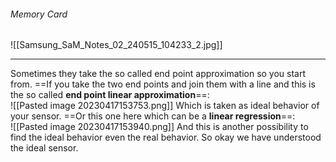 ###### Memory Card
![[Samsung_SaM_Notes_02_240515_104233_2.jpg]]

---
Sometimes they take the so called end point approximation so you start from. 
==If you take the two end points and join them with a line and this is the so called **end point linear approximation**==:<br>![[Pasted image 20230417153753.png]]
Which is taken as ideal behavior of your sensor.
==Or this one here which can be a **linear regression**==:<br>![[Pasted image 20230417153940.png]]
And this is another possibility to find the ideal behavior even the real behavior. 
So okay we have understood the ideal sensor. 
